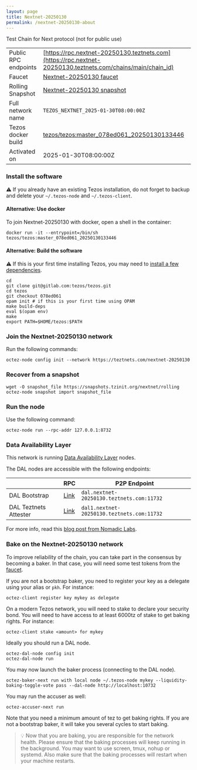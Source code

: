 ```yaml
---
layout: page
title: Nextnet-20250130
permalink: /nextnet-20250130-about
---
```


Test Chain for Next protocol (not for public use)

| | |
|-------|---------------------|
| Public RPC endpoints | [https://rpc.nextnet-20250130.teztnets.com](https://rpc.nextnet-20250130.teztnets.com/chains/main/chain_id)<br/> |
| Faucet | [Nextnet-20250130 faucet](https://faucet.nextnet-20250130.teztnets.com) |
| Rolling Snapshot | [Nextnet-20250130 snapshot](https://snapshots.tzinit.org/nextnet/rolling) |
| Full network name | `TEZOS_NEXTNET_2025-01-30T08:00:00Z` |
| Tezos docker build | [tezos/tezos:master_078ed061_20250130133446](https://hub.docker.com/r/tezos/tezos/tags?page=1&ordering=last_updated&name=master_078ed061_20250130133446) |
| Activated on | 2025-01-30T08:00:00Z |





### Install the software

⚠️  If you already have an existing Tezos installation, do not forget to backup and delete your `~/.tezos-node` and `~/.tezos-client`.



#### Alternative: Use docker

To join Nextnet-20250130 with docker, open a shell in the container:

```
docker run -it --entrypoint=/bin/sh tezos/tezos:master_078ed061_20250130133446
```


#### Alternative: Build the software

⚠️  If this is your first time installing Tezos, you may need to [install a few dependencies](https://tezos.gitlab.io/introduction/howtoget.html#setting-up-the-development-environment-from-scratch).

```
cd
git clone git@gitlab.com:tezos/tezos.git
cd tezos
git checkout 078ed061
opam init # if this is your first time using OPAM
make build-deps
eval $(opam env)
make
export PATH=$HOME/tezos:$PATH
```

### Join the Nextnet-20250130 network

Run the following commands:

```
octez-node config init --network https://teztnets.com/nextnet-20250130

```


### Recover from a snapshot

```
wget -O snapshot_file https://snapshots.tzinit.org/nextnet/rolling
octez-node snapshot import snapshot_file
```


### Run the node

Use the following command:

```
octez-node run --rpc-addr 127.0.0.1:8732
```




### Data Availability Layer

This network is running [Data Availability Layer](https://tezos.gitlab.io/shell/dal.html) nodes.


The DAL nodes are accessible with the following endpoints:

| | RPC | P2P Endpoint |
|------------|---------|--------------|
| DAL Bootstrap | [Link](https://dal-bootstrap-rpc.nextnet-20250130.teztnets.com/p2p/gossipsub/scores) | `dal.nextnet-20250130.teztnets.com:11732` |
| DAL Teztnets Attester | [Link](https://dal-attester-rpc.nextnet-20250130.teztnets.com/p2p/gossipsub/scores) | `dal1.nextnet-20250130.teztnets.com:11732` |


For more info, read this [blog post from Nomadic Labs](https://research-development.nomadic-labs.com/data-availability-layer-tezos.html).



### Bake on the Nextnet-20250130 network

To improve reliability of the chain, you can take part in the consensus by becoming a baker. In that case, you will need some test tokens from the [faucet](https://faucet.nextnet-20250130.teztnets.com).

If you are not a bootstrap baker, you need to register your key as a delegate using your alias or `pkh`. For instance:
```bash=2
octez-client register key mykey as delegate
```

On a modern Tezos network, you will need to stake to declare your security bond.  You will need to have access to at least 6000tz of stake to get baking rights. For instance:
```
octez-client stake <amount> for mykey
```	

Ideally you should run a DAL node.
```
octez-dal-node config init
octez-dal-node run
```

You may now launch the baker process (connecting to the DAL node).
```bash=3
octez-baker-next run with local node ~/.tezos-node mykey --liquidity-baking-toggle-vote pass --dal-node http://localhost:10732
```

You may run the accuser as well:
```bash=3
octez-accuser-next run
```

Note that you need a minimum amount of tez to get baking rights. If you are not a bootstrap baker, it will take you several cycles to start baking.

> 💡 Now that you are baking, you are responsible for the network health. Please ensure that the baking processes will keep running in the background. You may want to use screen, tmux, nohup or systemd. Also make sure that the baking processes will restart when your machine restarts.


